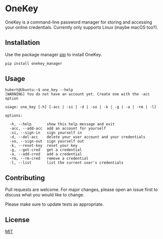 # OneKey

OneKey is a command-line password manager for storing and accessing your online credentials. Currently only supports Linux (maybe macOS too?).

## Installation

Use the package manager [pip](https://pip.pypa.io/en/stable/) to install OneKey.

```bash
pip install onekey_manager
```

## Usage

```
hubert@Ubuntu:~$ one_key --help
[WARNING] You do not have an account yet. Create one with the -acc option

usage: one_key [-h] [-acc | -si | -d | -so | -k | -g | -a | -rm | -l]

options:

  -h, --help       show this help message and exit
  -acc, --add-acc  add an account for yourself
  -si, --sign-in   sign yourself in
  -d, --del-acc    delete your user account and your credentials
  -so, --sign-out  sign yourself out
  -k, --reset-key  reset your key
  -g, --get-cred   get a credential
  -a, --add-cred   add a credential
  -rm, --rm-cred   remove a credential
  -l, --list       list the current user's credentials
```

## Contributing

Pull requests are welcome. For major changes, please open an issue first
to discuss what you would like to change.

Please make sure to update tests as appropriate.

## License

[MIT](https://choosealicense.com/licenses/mit/)

